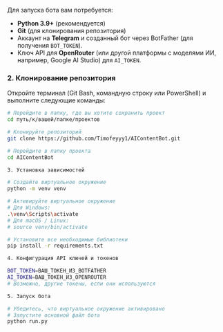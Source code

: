 Для запуска бота вам потребуется:

*   **Python 3.9+** (рекомендуется)
*   **Git** (для клонирования репозитория)
*   Аккаунт на **Telegram** и созданный бот через BotFather (для получения `BOT_TOKEN`).
*   Ключ API для **OpenRouter** (или другой платформы с моделями ИИ, например, Google AI Studio) для `AI_TOKEN`.

### 2. Клонирование репозитория

Откройте терминал (Git Bash, командную строку или PowerShell) и выполните следующие команды:

```bash
# Перейдите в папку, где вы хотите сохранить проект
cd путь/к/вашей/папке/проектов

# Клонируйте репозиторий
git clone https://github.com/Timofeyyy1/AIContentBot.git

# Перейдите в папку проекта
cd AIContentBot

3. Установка зависимостей

# Создайте виртуальное окружение
python -m venv venv

# Активируйте виртуальное окружение
# Для Windows:
.\venv\Scripts\activate
# Для macOS / Linux:
# source venv/bin/activate

# Установите все необходимые библиотеки
pip install -r requirements.txt

4. Конфигурация API ключей и токенов

BOT_TOKEN=ВАШ_ТОКЕН_ИЗ_BOTFATHER
AI_TOKEN=ВАШ_ТОКЕН_ИЗ_OPENROUTER
# Возможно, другие токены, если они используются

5. Запуск бота

# Убедитесь, что виртуальное окружение активировано
# Запустите основной файл бота
python run.py
